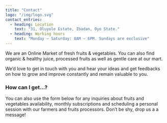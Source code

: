 ```yaml
---
title: "Contact"
logo: "/img/logo.svg"
contact_entries:
  - heading: Location
    text: "31, Oluyole Estate, Ibadan, Oyo State."
  - heading: Working hours
    text: "Monday – Saturday: 8AM – 6PM. Sundays are exclusive"
---
```

We are an Online Market of fresh fruits & vegetables. You can also find organic & healthy juice, processed fruits as well as gentle care at our mart. 

We’d love to get in touch with you and hear your ideas and
get feedbacks on how to grow and improve constantly and 
remain valuable to you.

<h3 class="f4 b lh-title mb2">How can I get…?</h3>

You can also use the form below for any inquiries about fruits and vegetables
availability, monthly subscriptions and scheduling a personal session
with our farmers and fruits processors. Don’t be shy, drop us a a message!
